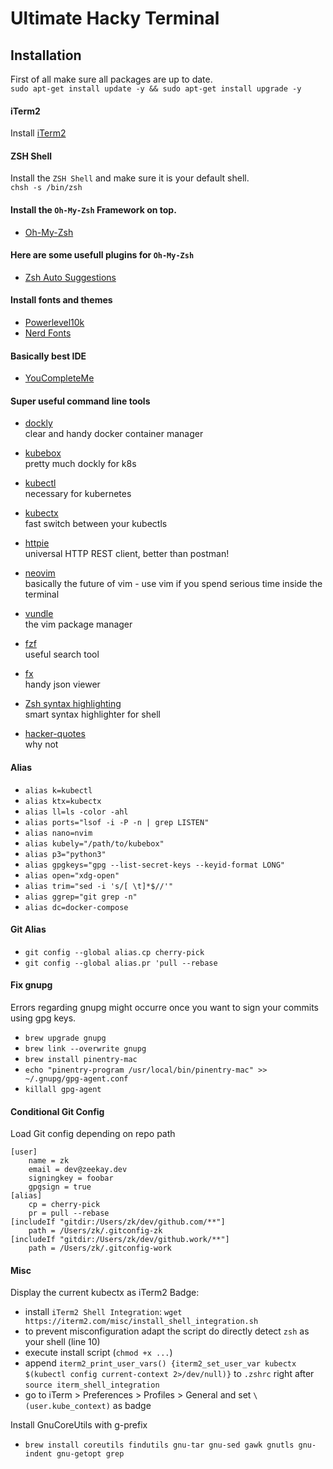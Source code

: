 # Ultimate Hacky Terminal

## Installation
First of all make sure all packages are up to date.<br>
`sudo apt-get install update -y && sudo apt-get install upgrade -y`<br>

#### iTerm2 ####
Install [iTerm2](https://www.iterm2.com/)

#### ZSH Shell ####
Install the `ZSH Shell` and make sure it is your default shell.<br>
`chsh -s /bin/zsh`

#### Install the `Oh-My-Zsh` Framework on top.
- [Oh-My-Zsh](https://github.com/ohmyzsh/ohmyzsh)

#### Here are some usefull plugins for `Oh-My-Zsh`
- [Zsh Auto Suggestions](https://github.com/zsh-users/zsh-autosuggestions)

#### Install fonts and themes
- [Powerlevel10k](https://github.com/romkatv/powerlevel10k)
- [Nerd Fonts](https://github.com/ryanoasis/nerd-fonts)

#### Basically best IDE
- [YouCompleteMe](https://github.com/ycm-core/YouCompleteMe)

#### Super useful command line tools
- [dockly](https://github.com/lirantal/dockly)<br>
clear and handy docker container manager

- [kubebox](https://github.com/astefanutti/kubebox)<br>
pretty much dockly for k8s

- [kubectl](https://kubernetes.io/docs/tasks/tools/install-kubectl/)<br>
necessary for kubernetes

- [kubectx](https://github.com/ahmetb/kubectx)<br>
fast switch between your kubectls

- [httpie](https://github.com/httpie/httpie)<br>
universal HTTP REST client, better than postman!

- [neovim](https://github.com/neovim/neovim)<br>
basically the future of vim - use vim if you spend serious time inside the terminal

- [vundle](https://github.com/VundleVim)<br>
the vim package manager

- [fzf](https://github.com/junegunn/fzf)<br>
useful search tool

- [fx](https://github.com/antonmedv/fx)<br>
handy json viewer

- [Zsh syntax highlighting](https://github.com/zsh-users/zsh-syntax-highlighting)<br>
smart syntax highlighter for shell

- [hacker-quotes](https://github.com/oldratlee/hacker-quotes)<br>
why not

#### Alias
- `alias k=kubectl`
- `alias ktx=kubectx`
- `alias ll=ls -color -ahl`
- `alias ports="lsof -i -P -n | grep LISTEN"`
- `alias nano=nvim` 
- `alias kubely="/path/to/kubebox"`
- `alias p3="python3"`
- `alias gpgkeys="gpg --list-secret-keys --keyid-format LONG"`
- `alias open="xdg-open"`
- `alias trim="sed -i 's/[ \t]*$//'"`
- `alias ggrep="git grep -n"`
- `alias dc=docker-compose`


#### Git Alias
- `git config --global alias.cp cherry-pick`
- `git config --global alias.pr 'pull --rebase`


#### Fix gnupg
Errors regarding gnupg might occurre once you want to sign your commits using gpg keys.
- `brew upgrade gnupg`
- `brew link --overwrite gnupg`
- `brew install pinentry-mac`
- `echo "pinentry-program /usr/local/bin/pinentry-mac" >> ~/.gnupg/gpg-agent.conf`
- `killall gpg-agent`

#### Conditional Git Config
Load Git config depending on repo path
```
[user]
    name = zk
    email = dev@zeekay.dev
    signingkey = foobar
    gpgsign = true
[alias]
    cp = cherry-pick
    pr = pull --rebase
[includeIf "gitdir:/Users/zk/dev/github.com/**"]
    path = /Users/zk/.gitconfig-zk
[includeIf "gitdir:/Users/zk/dev/github.work/**"]
    path = /Users/zk/.gitconfig-work
```

#### Misc
Display the current kubectx as iTerm2 Badge:
- install `iTerm2 Shell Integration`: `wget https://iterm2.com/misc/install_shell_integration.sh`
- to prevent misconfiguration adapt the script do directly detect `zsh` as your shell (line 10)
- execute install script (`chmod +x ...`)
- append `iterm2_print_user_vars() {iterm2_set_user_var kubectx $(kubectl config current-context 2>/dev/null)}` to `.zshrc` right after `source iterm_shell_integration`
- go to iTerm > Preferences > Profiles > General and set `\(user.kube_context)` as badge

Install GnuCoreUtils with g-prefix
- `brew install coreutils findutils gnu-tar gnu-sed gawk gnutls gnu-indent gnu-getopt grep`
